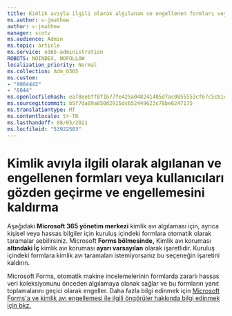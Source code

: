 ```yaml
---
title: Kimlik avıyla ilgili olarak algılanan ve engellenen formları veya kullanıcıları gözden geçirme ve engellemesini kaldırma
ms.author: v-jmathew
author: v-jmathew
manager: scotv
ms.audience: Admin
ms.topic: article
ms.service: o365-administration
ROBOTS: NOINDEX, NOFOLLOW
localization_priority: Normal
ms.collection: Adm_O365
ms.custom:
- "9004442"
- "8044"
ms.openlocfilehash: ea78eebff8f1b77fe425a048241405d7ac0855553cf67c5cb1eed93a8cf7e74d
ms.sourcegitcommit: b5f7da89a650d2915dc652449623c78be6247175
ms.translationtype: MT
ms.contentlocale: tr-TR
ms.lasthandoff: 08/05/2021
ms.locfileid: "53922503"
---
```

# <a name="review-and-unblock-forms-or-users-detected-and-blocked-for-potential-phishing"></a>Kimlik avıyla ilgili olarak algılanan ve engellenen formları veya kullanıcıları gözden geçirme ve engellemesini kaldırma

Aşağıdaki **Microsoft 365 yönetim merkezi** kimlik avı algılaması için, ayrıca kişisel veya hassas bilgiler için kuruluş içindeki formlara otomatik olarak taramalar sebilirsiniz. Microsoft **Forms bölmesinde,** Kimlik avı koruması **altındaki İç** kimlik avı koruması **ayarı varsayılan** olarak işaretlidir. Kuruluş içindeki formlara kimlik avı taramaları istemiyorsanız bu seçeneğin işaretini kaldırın.

Microsoft Forms, otomatik makine incelemelerinin formlarda zararlı hassas veri koleksiyonunu önceden algılamaya olanak sağlar ve bu formların yanıt toplamalarını geçici olarak engeller. Daha fazla bilgi edinmek için [Microsoft Forms'a ve kimlik avı engellemesi ile ilgili öngörüler hakkında bilgi edinmek için bkz.](https://support.microsoft.com/office/microsoft-forms-and-proactive-phishing-prevention-b3950a20-296d-4e8e-96f5-594ced998a90)
